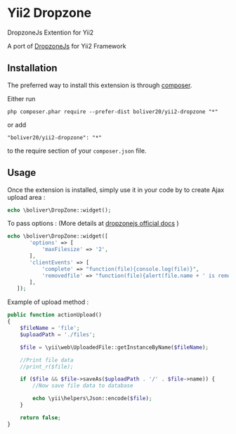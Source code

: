 Yii2 Dropzone
=============
DropzoneJs Extention for Yii2

A port of [DropzoneJs](http://www.dropzonejs.com/) for Yii2 Framework

Installation
------------

The preferred way to install this extension is through [composer](http://getcomposer.org/download/).

Either run

```
php composer.phar require --prefer-dist boliver20/yii2-dropzone "*"
```

or add

```
"boliver20/yii2-dropzone": "*"
```

to the require section of your `composer.json` file.


Usage
-----

Once the extension is installed, simply use it in your code by to create Ajax upload area :

```php
echo \boliver\DropZone::widget();
```


To pass options : (More details at [dropzonejs official docs](http://www.dropzonejs.com/#toc_6) )

```php
echo \boliver\DropZone::widget([
       'options' => [
           'maxFilesize' => '2',
       ],
       'clientEvents' => [
           'complete' => "function(file){console.log(file)}",
           'removedfile' => "function(file){alert(file.name + ' is removed')}"
       ],
   ]);
```

Example of upload method :

```php
public function actionUpload()
{
    $fileName = 'file';
    $uploadPath = './files';

    $file = \yii\web\UploadedFile::getInstanceByName($fileName);

    //Print file data
    //print_r($file);

    if ($file && $file->saveAs($uploadPath . '/' . $file->name)) {
        //Now save file data to database

        echo \yii\helpers\Json::encode($file);
    }

    return false;
}
```
